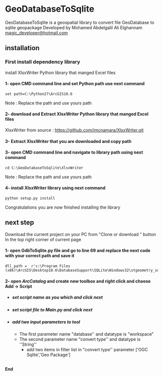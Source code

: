 
# GeoDatabaseToSqlite

GeoDatabaseToSqlite is a geospatial library to convert file GeoDatabase to sqlite geopackage
Developed by Mohamed Abdelgalil Ali Elghannam <magic_developer@hotmail.com>

## installation 
### First install dependency library 
install XlsxWriter Python library that manged Excel files

#### 1- open CMD command line and set Python path use next command
    set path=C:\Python27\ArcGIS10.6
Note : Replace the path and use yours path 
    
#### 2- download  and Extract  XlsxWriter Python library that manged Excel files 
XlsxWriter  from source  : https://github.com/jmcnamara/XlsxWriter.git
#### 3- Extract XlsxWriter  that you are downloaded and copy path
#### 3- open CMD command line and navigate to library path using next command
    cd C:\GeoDatabaseToSqlite\XlsxWriter
 Note : Replace the path and use yours path
 
#### 4- install  XlsxWriter  library  using next command
    python setup.py install
  Congratulations you are now finished installing the library
  
## next step
Download the current project on your PC from "Clone or download " button In the top right corner of current page

#### 1- open GdbToSqlite.py file and go to line 69 and replace the next code with your correct path and save it
    dll_path =  r'c:\Program Files (x86)\ArcGIS\Desktop10.6\DatabaseSupport\SQLite\Windows32\stgeometry_sqlite.dll'
#### 2- open _ArcCatalog_ and create new toolbox and right click and choose Add -> Script
 - ##### set script name as you which and  click  next 
 - ##### set script file to Main.py and  click  next 
 - #####  add two input parameters to tool  
	- The first parameter name  "database'' and datatype is "workspace"
	- The second parameter name  "convert type'' and datatype is ''String''
	   - add two items in filter list  in "convert type'' parameter ['OGC Sqlite','Geo Package']


##
**End**

